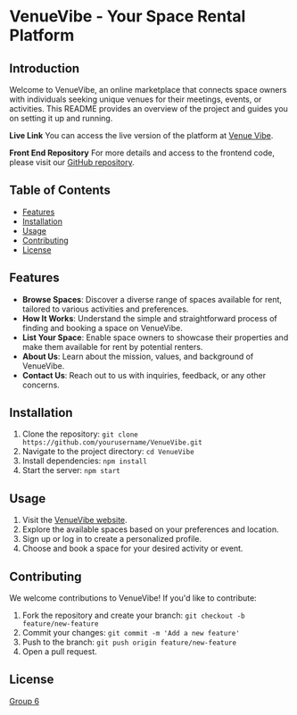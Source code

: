 # VenueVibe - Your Space Rental Platform

## Introduction

Welcome to VenueVibe, an online marketplace that connects space owners with individuals seeking unique venues for their meetings, events, or activities. This README provides an overview of the project and guides you on setting it up and running.

**Live Link**
You can access the live version of the platform at [Venue Vibe](https://venue-vibe-client.vercel.app/).

**Front End Repository**
For more details and access to the frontend code, please visit our [GitHub repository](https://github.com/Ken-Musau/venueVibe-server).

## Table of Contents

- [Features](#features)
- [Installation](#installation)
- [Usage](#usage)
- [Contributing](#contributing)
- [License](#license)

## Features

- **Browse Spaces**: Discover a diverse range of spaces available for rent, tailored to various activities and preferences.
- **How It Works**: Understand the simple and straightforward process of finding and booking a space on VenueVibe.
- **List Your Space**: Enable space owners to showcase their properties and make them available for rent by potential renters.
- **About Us**: Learn about the mission, values, and background of VenueVibe.
- **Contact Us**: Reach out to us with inquiries, feedback, or any other concerns.

## Installation

1. Clone the repository: `git clone https://github.com/yourusername/VenueVibe.git`
2. Navigate to the project directory: `cd VenueVibe`
3. Install dependencies: `npm install`
4. Start the server: `npm start`

## Usage

1. Visit the [VenueVibe website](http://www.venuevibe.com).
2. Explore the available spaces based on your preferences and location.
3. Sign up or log in to create a personalized profile.
4. Choose and book a space for your desired activity or event.

## Contributing

We welcome contributions to VenueVibe! If you'd like to contribute:

1. Fork the repository and create your branch: `git checkout -b feature/new-feature`
2. Commit your changes: `git commit -m 'Add a new feature'`
3. Push to the branch: `git push origin feature/new-feature`
4. Open a pull request.

## License

[Group 6](Group6)
